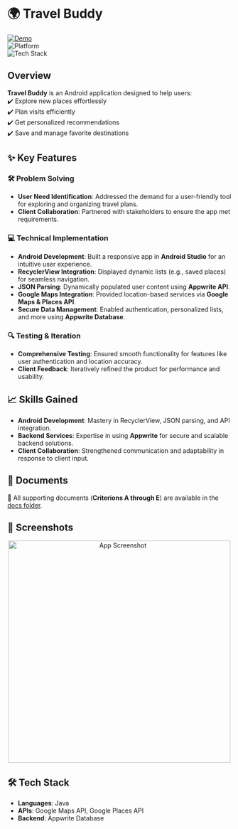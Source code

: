 # 🌍 **Travel Buddy**

[![Demo](https://img.shields.io/badge/Demo-Link-blue?style=for-the-badge&logo=google-drive&logoColor=white)](https://drive.google.com/file/d/1ldB_73UGCHlmKnRBEEyY7yQgRVem_mmq/view)  
![Platform](https://img.shields.io/badge/Platform-Android-green?style=for-the-badge&logo=android&logoColor=white)  
![Tech Stack](https://img.shields.io/badge/Tech%20Stack-Java%20|%20Appwrite%20|%20Google%20Maps%20API-orange?style=for-the-badge)



## **Overview**

**Travel Buddy** is an Android application designed to help users:  
✔️ Explore new places effortlessly  
✔️ Plan visits efficiently  
✔️ Get personalized recommendations  
✔️ Save and manage favorite destinations  



## ✨ **Key Features**

### 🛠️ **Problem Solving**
- **User Need Identification**: Addressed the demand for a user-friendly tool for exploring and organizing travel plans.  
- **Client Collaboration**: Partnered with stakeholders to ensure the app met requirements.

### 💻 **Technical Implementation**
- **Android Development**: Built a responsive app in **Android Studio** for an intuitive user experience.  
- **RecyclerView Integration**: Displayed dynamic lists (e.g., saved places) for seamless navigation.  
- **JSON Parsing**: Dynamically populated user content using **Appwrite API**.  
- **Google Maps Integration**: Provided location-based services via **Google Maps & Places API**.  
- **Secure Data Management**: Enabled authentication, personalized lists, and more using **Appwrite Database**.

### 🔍 **Testing & Iteration**
- **Comprehensive Testing**: Ensured smooth functionality for features like user authentication and location accuracy.  
- **Client Feedback**: Iteratively refined the product for performance and usability.



## 📈 **Skills Gained**

- **Android Development**: Mastery in RecyclerView, JSON parsing, and API integration.  
- **Backend Services**: Expertise in using **Appwrite** for secure and scalable backend solutions.  
- **Client Collaboration**: Strengthened communication and adaptability in response to client input.



## 📂 **Documents**  
📄 All supporting documents (**Criterions A through E**) are available in the [docs folder](./docs).



## 📸 **Screenshots**
<div align="center">
    <img src="https://github.com/user-attachments/assets/32329595-2ff0-4102-98c4-fae41e2ee474" alt="App Screenshot" width="500px">
</div>


## 🛠️ **Tech Stack**
- **Languages**: Java  
- **APIs**: Google Maps API, Google Places API  
- **Backend**: Appwrite Database  

